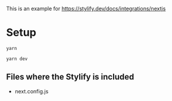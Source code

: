 This is an example for https://stylify.dev/docs/integrations/nextjs

# Setup

```
yarn

yarn dev
```

## Files where the Stylify is included

- next.config.js
